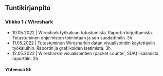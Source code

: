## Tuntikirjanpito

### Viikko 1 / Wireshark

- 10.05.2022 | Wireshark työkaluun tutustumista. Raportin kirjoittamista. Tutustuminen ohjelmiston toimintaan ja sen suodattimiin. 3h
- 11.05.2022 | Tutustuminen Wiresharkin datan visualisointiin käytettäviin työkaluihin. Raportin ja grafiikoiden laatimista. 3h
- 12.05.2022 | Wiresharkin visualisointien (packet counter, SDA) lisäämistä raporttiin. 2h

#### Yhteensä 8h
